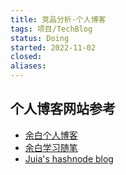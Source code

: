 ```yaml
---
title: 竞品分析-个人博客
tags: 项目/TechBlog
status: Doing
started: 2022-11-02
closed: 
aliases: 
---
```

## 个人博客网站参考
- [余白个人博客](https://www.vipyubai.top/)
- [余白学习随笔](https://www.vipyubai.top/)
- [Juia's hashnode blog](https://yuridevat.hashnode.dev/)